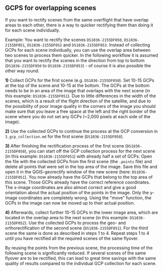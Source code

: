 ## GCPS for overlapping scenes
If you want to rectify scenes from the same overflight that have overlap areas to each other, there is a way to quicker rectifying them than doing it for each scene individually.

Example: You want to rectify the scenes `DS1036-2155DF050`, `DS1036-2155DF051`, `DS1036-2155DF052` and `DS1036-2155DF053`. Instead of collecting GCPs for each scene individually, you can use the overlap area between two scenes to process them quicker. In the following workflow it is assumed that you want to rectify the scenes in the direction from top to bottom (`DS1036-2155DF050` to `DS1036-2155DF053`) - of course it is also possible the other way round.

**1)** Collect GCPs for the first scene (e.g. `DS1036-2155DF050`). Set 10-15 GCPs at the top of the scene and 10-15 at the bottom. The GCPs at the bottom needs to be in an area of the image that overlaps with the next scene (in this example: `DS1036-2155DF051`). Due to little differences in the width of the scenes, which is a result of the flight direction of the satellite, and due to the possibility of poor image quality in the corners of the image you should make sure that you leave a free space at the left and the right border of the scene where you do not set any GCPs (~2,000 pixels at each side of the image).

**2)** Use the collected GCPs to continue the process at the GCP conversion in `3_gcp_collection.md` for the first scene (`DS1036-2155DF050`).

**3)** After finishing the rectification process of the first scene (`DS1036-2155DF050`), you can start off the GCP collection process for the next scene (in this example: `DS1036-2155DF051`) with already half a set of GCPs: Open the file with the collected GCPs from the first scene (the `.points` file) and delete all points that were set in the top area of the image. Save this file and open it in the QGIS-georectify window of the new scene (here: `DS1036-2155DF051`). You now already have the GCPs that belong to the top area of this scene. Those GCPs already have the correct reference coordinates. The x-image coordinates are also almost correct and give a good orientation about the actual position of the points in the image. Only the y-image coordinates are completely wrong. Using the "move" function, the GCPs in the image can now be moved up to their actual position.

**4)** Afterwards, collect further 10-15 GCPs in the lower image area, which are located in the overlap area to the next scene (in this example: `DS1036-2155DF052`). Use the collected GCPs to process the geo- and orthorectification of the second scene (`DS1036-2155DF051`).
For the third scene the same is done as described in steps 1 to 4.
Repeat steps 1 to 4 until you have rectified all the required scenes of the same flyover.

By reusing the points from the previous scene, the processing time of the following scene is significantly reduced. If several scenes of the same flyover are to be rectified, this can lead to great time savings with the same quality of results compared to the individual GCP collection for each scene.
